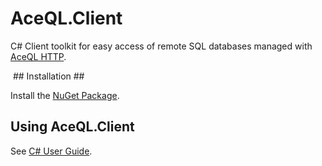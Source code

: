 # AceQL.Client
C# Client toolkit for easy access of remote SQL databases managed with <a href="https://www.aceql.com">AceQL HTTP</a>.


<img src="https://www.aceql.com/favicon.png" alt=""/>
## Installation  ##

Install the <a href="https://www.nuget.org/packages/AceQL.Client">NuGet Package</a>. 

## Using AceQL.Client ##

See <a href="https://www.aceql.com/documentation">C# User Guide</a>.
